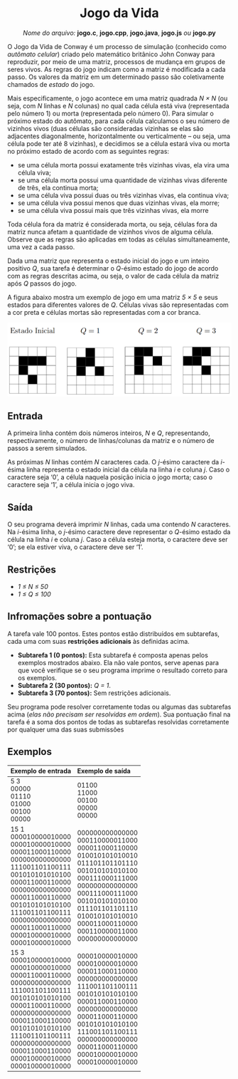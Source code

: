 <h1 align="center">Jogo da Vida </h1>
<p align="center">
  <i>Nome do arquivo:</i> <b>jogo.c</b>, <b>jogo.cpp</b>, <b>jogo.java</b>, <b>jogo.js</b> <i>ou</i> <b>jogo.py</b>
</p>

O Jogo da Vida de Conway é um processo de simulação (conhecido como *autômato celular*) criado pelo matemático britânico John Conway para reproduzir, por meio de uma matriz, processos de mudança em grupos de seres vivos. As regras do jogo indicam como a matriz é modificada a cada passo. Os valores da matriz em um determinado passo são coletivamente chamados de *estado* do jogo.

Mais especificamente, o jogo acontece em uma matriz quadrada *N × N* (ou seja, com *N* linhas e *N* colunas) no qual cada célula está viva (representada pelo número 1) ou morta (representada pelo número 0). Para simular o próximo estado do autômato, para cada célula calculamos o seu número de vizinhos vivos (duas células são consideradas vizinhas se elas são adjacentes diagonalmente, horizontalmente ou verticalmente – ou seja, uma célula pode ter até 8 vizinhas), e decidimos se a célula estará viva ou morta no próximo estado de acordo com as seguintes regras:

* se uma célula morta possui exatamente três vizinhas vivas, ela vira uma célula viva;
* se uma célula morta possui uma quantidade de vizinhas vivas diferente de três, ela continua morta;
* se uma célula viva possui duas ou três vizinhas vivas, ela continua viva;
* se uma célula viva possui menos que duas vizinhas vivas, ela morre;
* se uma célula viva possui mais que três vizinhas vivas, ela morre

Toda célula fora da matriz é considerada morta, ou seja, células fora da matriz nunca afetam a quantidade de vizinhos vivos de alguma célula. Observe que as regras são aplicadas em todas as
células simultaneamente, uma vez a cada passo.

Dada uma matriz que representa o estado inicial do jogo e um inteiro positivo *Q*, sua tarefa é determinar o *Q*-ésimo estado do jogo de acordo com as regras descritas acima, ou seja, o valor de cada célula da matriz após *Q* passos do jogo.

A figura abaixo mostra um exemplo de jogo em uma matriz *5 × 5* e seus estados para diferentes valores de *Q*. Células vivas são representadas com a cor preta e células mortas são representadas com a cor branca.

![Exemplo jogo da vida](../../../sources/jogoDaVida.png)

## Entrada

A primeira linha contém dois números inteiros, *N* e *Q*, representando, respectivamente, o número de linhas/colunas da matriz e o número de passos a serem simulados. 

As próximas *N* linhas contém *N* caracteres cada. O *j*-ésimo caractere da *i*-ésima linha representa o estado inicial da célula na linha *i* e coluna *j*. Caso o caractere seja ‘0’, a célula naquela posição inicia o jogo morta; caso o caractere seja ‘1’, a célula inicia o jogo viva.

## Saída

O seu programa deverá imprimir *N* linhas, cada uma contendo *N* caracteres. Na *i*-ésima linha, o *j*-ésimo caractere deve representar o *Q*-ésimo estado da célula na linha *i* e coluna *j*. Caso a célula esteja morta, o caractere deve ser ‘0’; se ela estiver viva, o caractere deve ser ‘1’.

## Restrições

* *1 ≤ N ≤ 50*
* *1 ≤ Q ≤ 100*

## Infromações sobre a pontuação

A tarefa vale 100 pontos. Estes pontos estão distribuídos em subtarefas, cada uma com suas **restrições adicionais** às definidas acima.
* **Subtarefa 1 (0 pontos):** Esta subtarefa é composta apenas pelos exemplos mostrados abaixo. Ela não vale pontos, serve apenas para que você verifique se o seu programa imprime o resultado correto para os exemplos.
* **Subtarefa 2 (30 pontos):** *Q = 1*.
* **Subtarefa 3 (70 pontos):** Sem restrições adicionais.

Seu programa pode resolver corretamente todas ou algumas das subtarefas acima (*elas não precisam ser resolvidas em ordem*). Sua pontuação final na tarefa é a soma dos pontos de todas as subtarefas resolvidas corretamente por qualquer uma das suas submissões

## Exemplos


|Exemplo de entrada                               | Exemplo de saída|
|:------------------------------------------------|:------------------------------------------|
|5 3<br>00000<br>01110<br>01000<br>00100<br>00000 | 01100<br>11000<br>00100<br>00000<br>00000 |
|15 1<br>000010000010000<br>000010000010000<br>000011000110000<br>000000000000000<br>111001101100111<br>001010101010100<br>000011000110000<br>000000000000000<br>000011000110000<br>001010101010100<br>111001101100111<br>000000000000000<br>000011000110000<br>000010000010000<br>000010000010000 | 000000000000000<br>000110000011000<br>000011000110000<br>010010101010010<br>011101101101110<br>001010101010100<br>000111000111000<br>000000000000000<br>000111000111000<br>001010101010100<br>011101101101110<br>010010101010010<br>000011000110000<br>000110000011000<br>000000000000000 |
|15 3<br>000010000010000<br>000010000010000<br>000011000110000<br>000000000000000<br>111001101100111<br>001010101010100<br>000011000110000<br>000000000000000<br>000011000110000<br>001010101010100<br>111001101100111<br>000000000000000<br>000011000110000<br>000010000010000<br>000010000010000 | 000010000010000<br>000010000010000<br>000011000110000<br>000000000000000<br>111001101100111<br>001010101010100<br>000011000110000<br>000000000000000<br>000011000110000<br>001010101010100<br>111001101100111<br>000000000000000<br>000011000110000<br>000010000010000<br>000010000010000 |
